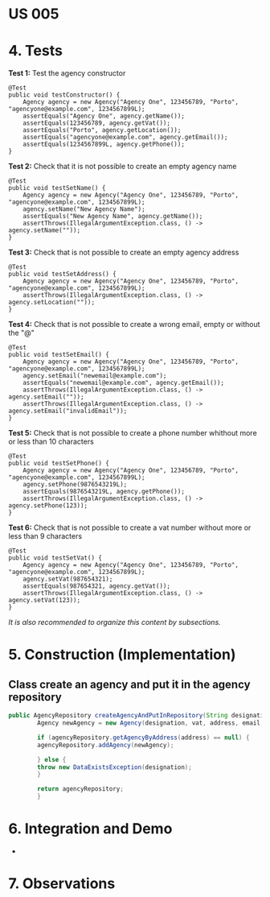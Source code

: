 # US 005

# 4. Tests 

**Test 1:** Test the agency constructor 

	@Test
    public void testConstructor() {
        Agency agency = new Agency("Agency One", 123456789, "Porto", "agencyone@example.com", 1234567899L);
        assertEquals("Agency One", agency.getName());
        assertEquals(123456789, agency.getVat());
        assertEquals("Porto", agency.getLocation());
        assertEquals("agencyone@example.com", agency.getEmail());
        assertEquals(1234567899L, agency.getPhone());
    }
	

**Test 2:** Check that it is not possible to create an empty agency name 

	@Test
    public void testSetName() {
        Agency agency = new Agency("Agency One", 123456789, "Porto", "agencyone@example.com", 1234567899L);
        agency.setName("New Agency Name");
        assertEquals("New Agency Name", agency.getName());
        assertThrows(IllegalArgumentException.class, () -> agency.setName(""));
    }

**Test 3:** Check that is not possible to create an empty agency address

    @Test
    public void testSetAddress() {
        Agency agency = new Agency("Agency One", 123456789, "Porto", "agencyone@example.com", 1234567899L);
        assertThrows(IllegalArgumentException.class, () -> agency.setLocation(""));
    }

**Test 4:** Check that is not possible to create a wrong email, empty or without the "@"

    @Test
    public void testSetEmail() {
        Agency agency = new Agency("Agency One", 123456789, "Porto", "agencyone@example.com", 1234567899L);
        agency.setEmail("newemail@example.com");
        assertEquals("newemail@example.com", agency.getEmail());
        assertThrows(IllegalArgumentException.class, () -> agency.setEmail(""));
        assertThrows(IllegalArgumentException.class, () -> agency.setEmail("invalidEmail"));
    }

**Test 5:** Check that is not possible to create a phone number whithout more or less than 10 characters

    @Test
    public void testSetPhone() {
        Agency agency = new Agency("Agency One", 123456789, "Porto", "agencyone@example.com", 1234567899L);
        agency.setPhone(9876543219L);
        assertEquals(9876543219L, agency.getPhone());
        assertThrows(IllegalArgumentException.class, () -> agency.setPhone(123));
    }

**Test 6:** Check that is not possible to create a vat number without more or less than 9 characters

    @Test
    public void testSetVat() {
        Agency agency = new Agency("Agency One", 123456789, "Porto", "agencyone@example.com", 1234567899L);
        agency.setVat(987654321);
        assertEquals(987654321, agency.getVat());
        assertThrows(IllegalArgumentException.class, () -> agency.setVat(123));
    }

*It is also recommended to organize this content by subsections.* 

# 5. Construction (Implementation)


## Class create an agency and put it in the agency repository

```java
public AgencyRepository createAgencyAndPutInRepository(String designation, String State, String district, String city, String email, long phoneNumber, int vat, String address) throws Exception, DataExistsException {
        Agency newAgency = new Agency(designation, vat, address, email, phoneNumber);

        if (agencyRepository.getAgencyByAddress(address) == null) {
        agencyRepository.addAgency(newAgency);

        } else {
        throw new DataExistsException(designation);
        }

        return agencyRepository;
        }
```

# 6. Integration and Demo 

* 

# 7. Observations








